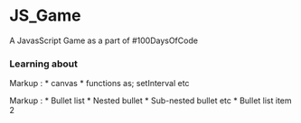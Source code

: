 # JS_Game

A JavasScript Game as a part of #100DaysOfCode

### Learning about 
Markup : * canvas
         * functions as; setInterval etc

Markup : * Bullet list
              * Nested bullet
                  * Sub-nested bullet etc
          * Bullet list item 2
